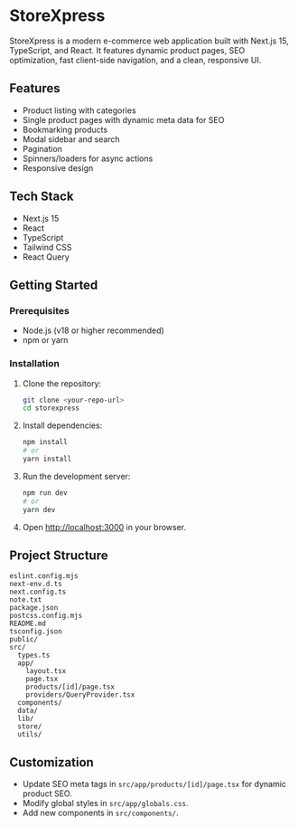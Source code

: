# StoreXpress

StoreXpress is a modern e-commerce web application built with Next.js 15, TypeScript, and React. It features dynamic product pages, SEO optimization, fast client-side navigation, and a clean, responsive UI.

## Features

-   Product listing with categories
-   Single product pages with dynamic meta data for SEO
-   Bookmarking products
-   Modal sidebar and search
-   Pagination
-   Spinners/loaders for async actions
-   Responsive design

## Tech Stack

-   Next.js 15
-   React
-   TypeScript
-   Tailwind CSS
-   React Query

## Getting Started

### Prerequisites

-   Node.js (v18 or higher recommended)
-   npm or yarn

### Installation

1. Clone the repository:
    ```sh
    git clone <your-repo-url>
    cd storexpress
    ```
2. Install dependencies:
    ```sh
    npm install
    # or
    yarn install
    ```
3. Run the development server:
    ```sh
    npm run dev
    # or
    yarn dev
    ```
4. Open [http://localhost:3000](http://localhost:3000) in your browser.

## Project Structure

```
eslint.config.mjs
next-env.d.ts
next.config.ts
note.txt
package.json
postcss.config.mjs
README.md
tsconfig.json
public/
src/
  types.ts
  app/
    layout.tsx
    page.tsx
    products/[id]/page.tsx
    providers/QueryProvider.tsx
  components/
  data/
  lib/
  store/
  utils/
```

## Customization

-   Update SEO meta tags in `src/app/products/[id]/page.tsx` for dynamic product SEO.
-   Modify global styles in `src/app/globals.css`.
-   Add new components in `src/components/`.

<!-- ## Contributing

Pull requests are welcome! For major changes, please open an issue first to discuss what you would like to change.

## License

MIT -->

